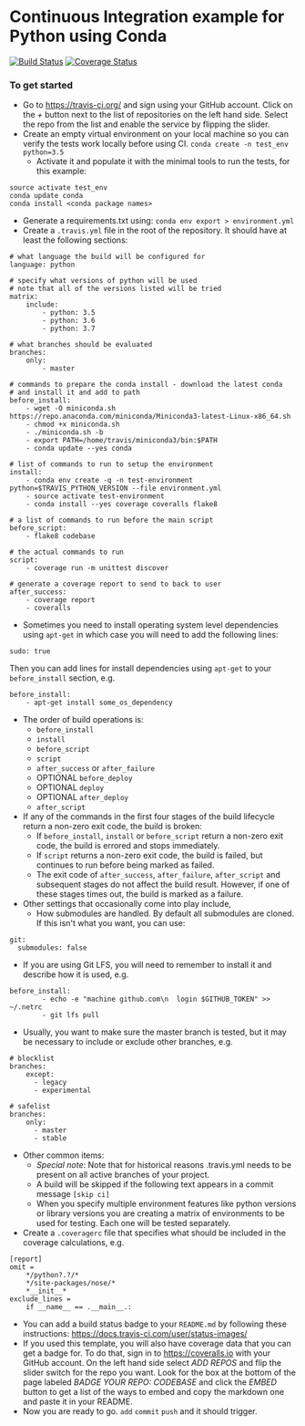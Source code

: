 # Continuous Integration example for Python using Conda

[![Build Status](https://travis-ci.org/dacb/codebase_conda.svg?branch=master)](https://travis-ci.org/dacb/codebase_conda)
[![Coverage Status](https://coveralls.io/repos/github/daxiong2009/travis_test/badge.svg?branch=master)](https://coveralls.io/github/daxiong2009/travis_test?branch=master)


### To get started
* Go to https://travis-ci.org/ and sign using your GitHub account.  Click on the _+_ button next to the list of repositories on the left hand side. Select the repo from the list and enable the service by flipping the slider.
* Create an empty virtual environment on your local machine so you can verify the tests work locally before using CI.
`conda create -n test_env python=3.5`
  * Activate it and populate it with the minimal tools to run the tests, for this example:
```
source activate test_env
conda update conda
conda install <conda package names>
```
  * Generate a requirements.txt using:
`conda env export > environment.yml`
* Create a `.travis.yml` file in the root of the repository.  It should have at least the following sections:
```
# what language the build will be configured for
language: python

# specify what versions of python will be used
# note that all of the versions listed will be tried
matrix:
    include:
        - python: 3.5
        - python: 3.6
        - python: 3.7

# what branches should be evaluated
branches:
    only:
        - master

# commands to prepare the conda install - download the latest conda
# and install it and add to path
before_install:
    - wget -O miniconda.sh https://repo.anaconda.com/miniconda/Miniconda3-latest-Linux-x86_64.sh
    - chmod +x miniconda.sh
    - ./miniconda.sh -b
    - export PATH=/home/travis/miniconda3/bin:$PATH
    - conda update --yes conda
        
# list of commands to run to setup the environment
install:
    - conda env create -q -n test-environment python=$TRAVIS_PYTHON_VERSION --file environment.yml
    - source activate test-environment
    - conda install --yes coverage coveralls flake8

# a list of commands to run before the main script
before_script:
    - flake8 codebase

# the actual commands to run
script:
    - coverage run -m unittest discover

# generate a coverage report to send to back to user
after_success:
    - coverage report
    - coveralls
```
* Sometimes you need to install operating system level dependencies using `apt-get` in which case you will need to add the following lines:
```
sudo: true
```
Then you can add lines for install dependencies using `apt-get` to your `before_install` section, e.g.
```
before_install:
    - apt-get install some_os_dependency
```
* The order of build operations is:
  * `before_install`
  * `install`
  * `before_script`
  * `script`
  * `after_success` or `after_failure`
  * OPTIONAL `before_deploy`
  * OPTIONAL `deploy`
  * OPTIONAL `after_deploy`
  * `after_script`
* If any of the commands in the first four stages of the build lifecycle return a non-zero exit code, the build is broken:
  * If `before_install`, `install` or `before_script` return a non-zero exit code, the build is errored and stops immediately.
  * If `script` returns a non-zero exit code, the build is failed, but continues to run before being marked as failed.
  * The exit code of `after_success`, `after_failure`, `after_script` and subsequent stages do not affect the build result. However, if one of these stages times out, the build is marked as a failure.
* Other settings that occasionally come into play include,
  * How submodules are handled.  By default all submodules are cloned.  If this isn't what you want, you can use:
```
git:
  submodules: false
```
  * If you are using Git LFS, you will need to remember to install it and describe how it is used, e.g.
```
before_install:
		- echo -e "machine github.com\n  login $GITHUB_TOKEN" >> ~/.netrc
		- git lfs pull
```
  * Usually, you want to make sure the master branch is tested, but it may be necessary to include or exclude other branches, e.g.
```
# blocklist
branches:
    except:
      - legacy
      - experimental

# safelist
branches:
    only:
      - master
      - stable
```
* Other common items:
  * _Special note_: Note that for historical reasons .travis.yml needs to be present on all active branches of your project.
  * A build will be skipped if the following text appears in a commit message `[skip ci]`
  * When you specify multiple environment features like python versions or library versions you are creating a matrix of environments to be used for testing.  Each one will be tested separately.
* Create a `.coveragerc` file that specifies what should be included in the coverage calculations, e.g.
```
[report]
omit =  
    */python?.?/*
    */site-packages/nose/*
    *__init__*
exclude_lines =
    if __name__ == .__main__.:
```
* You can add a build status badge to your `README.md` by following these instructions: https://docs.travis-ci.com/user/status-images/
* If you used this template, you will also have coverage data that you can get a badge for.  To do that, sign in to https://coveralls.io with your GitHub account.  On the left hand side select _ADD REPOS_ and flip the slider switch for the repo you want.  Look for the box at the bottom of the page labeled _BADGE YOUR REPO: CODEBASE_ and click the _EMBED_ button to get a list of the ways to embed and copy the markdown one and paste it in your README.
* Now you are ready to go.  `add` `commit` `push` and it should trigger.

